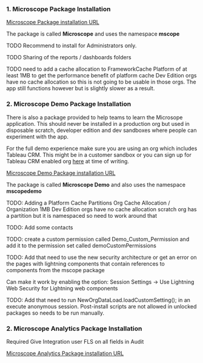 

### 1. Microscope Package Installation

[Microscope Package installation URL](https://login.salesforce.com/packaging/installPackage.apexp?p0=04t8d000000DXWKAA4)

The package is called **Microscope** and uses the namespace **mscope**

TODO Recommend to install for Administrators only.

TODO Sharing of the reports / dashboards folders

TODO need to add a cache allocation to FrameworkCache Platform of at least 1MB to get the performance benefit of platform cache
Dev Edition orgs have no cache allocation so this is not going to be usable in those orgs. The app still functions however but is slightly slower as a result.



### 2. Microscope Demo Package Installation

There is also a package provided to help teams to learn the Microsope application. This should never be installed in a production org but used in disposable scratch, developer edition and dev sandboxes where people can experiment with the app.

For the full demo experience make sure you are using an org which includes Tableau CRM. This might be in a customer sandbox or you can sign up for Tableau CRM enabled org [here](https://trailhead.salesforce.com/en/promo/orgs/analytics-de) at time of writing.



[Microscope Demo Package installation URL](https://login.salesforce.com/packaging/installPackage.apexp?p0=04t8d000000DYKbAAO)

The package is called **Microscope Demo** and also uses the namespace **mscopedemo**


TODO: Adding a Platform Cache Partitions
Org Cache Allocation / Organization
1MB
Dev Edition orgs have no cache allocation
scratch org has a partition but it is namespaced so need to work around that


TODO: Add some contacts

TODO: create a custom permission called Demo_Custom_Permission and add it to the permission set called demoCustomPermissions

TODO: Add that need to use the new security architecture or get an error on the pages with lightning components that contain references to components from the mscope package

Can make it work by enabling the option: Session Settings -> Use Lightning Web Security for Lightning web components

TODO: Add that need to run NewOrgDataLoad.loadCustomSetting(); in an execute anonymous session. Post-install scripts are not allowed in unlocked packages so needs to be run manually.
### 2. Microscope Analytics Package Installation

Required Give Integration user FLS on all fields in Audit

[Microscope Analytics Package installation URL](https://login.salesforce.com/packaging/installPackage.apexp?p0=04tB0000000dnKBIAY)


